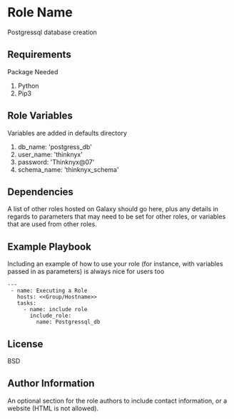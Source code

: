 Role Name
=========

Postgressql database creation

Requirements
------------

Package Needed

1) Python
2) Pip3

Role Variables
--------------

Variables are added in defaults directory

1) db_name: 'postgress_db'
2) user_name: 'thinknyx'
3) password: 'Thinknyx@07'
4) schema_name: 'thinknyx_schema'


Dependencies
------------

A list of other roles hosted on Galaxy should go here, plus any details in regards to parameters that may need to be set for other roles, or variables that are used from other roles.

Example Playbook
----------------

Including an example of how to use your role (for instance, with variables passed in as parameters) is always nice for users too
```
---
 - name: Executing a Role
   hosts: <<Group/Hostname>>
   tasks:
     - name: include role
       include_role:
         name: Postgressql_db
```
License
-------

BSD

Author Information
------------------

An optional section for the role authors to include contact information, or a website (HTML is not allowed).
